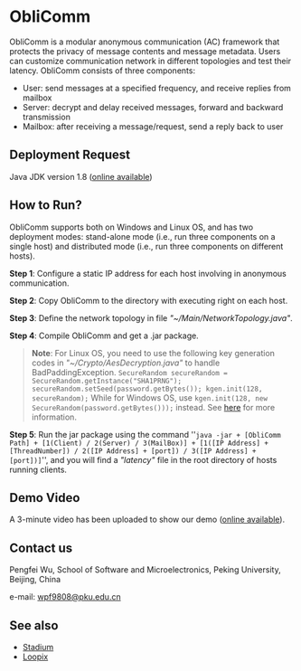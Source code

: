 # ObliComm

ObliComm is a modular anonymous communication (AC) framework that protects the privacy of message contents and message metadata. Users can customize communication network in different topologies and test their latency. ObliComm consists of three components:

 - User: send messages at a specified frequency, and receive replies from mailbox
 - Server: decrypt and delay received messages, forward and backward transmission
 - Mailbox: after receiving a message/request, send a reply back to user

## Deployment Request

Java JDK version 1.8 ([online available](https://www.oracle.com/technetwork/java/javase/downloads/jdk8-downloads-2133151.html))

## How to Run?

ObliComm supports both on Windows and Linux OS, and has two deployment modes: stand-alone mode (i.e., run three components on a single host) and distributed mode (i.e., run three components on different hosts).

**Step 1**: Configure a static IP address for each host involving in anonymous communication.

**Step 2**: Copy ObliComm to the directory with executing right on each host.

**Step 3**: Define the network topology in file *"~/Main/NetworkTopology.java"*.
 
**Step 4**: Compile ObliComm and get a .jar package.
> **Note**:  For Linux OS, you need to use the following key generation codes in *"~/Crypto/AesDecryption.java"* to handle BadPaddingException. 
> `SecureRandom secureRandom = SecureRandom.getInstance("SHA1PRNG"); secureRandom.setSeed(password.getBytes()); kgen.init(128, secureRandom);` While for Windows OS, use `kgen.init(128, new SecureRandom(password.getBytes()));` instead. See [here](https://stackoverflow.com/questions/8049872/given-final-block-not-properly-padded) for more information.

**Step 5**: Run the jar package using the command ''`java -jar + [ObliComm Path] + [1(Client) / 2(Server) / 3(MailBox)] + [1([IP Address] + [ThreadNumber]) / 2([IP Address] + [port]) / 3([IP Address] + [port])]`'', and you will find a *"latency"* file in the root directory of hosts running clients.

## Demo Video

A 3-minute video has been uploaded to show our demo ([online available](https://github.com/Markfee9808/ObliComm/blob/master/Demo%20Video.mp4)).

## Contact us

Pengfei Wu, School of Software and Microelectronics, Peking University, Beijing, China

e-mail: wpf9808@pku.edu.cn

## See also

 - [Stadium](https://github.com/nirvantyagi/stadium)
 - [Loopix](https://github.com/UCL-InfoSec/loopix)
 
